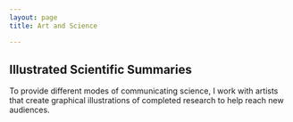 ```yaml
---
layout: page
title: Art and Science

---
```


## Illustrated Scientific Summaries
To provide different modes of communicating science, I work with artists that create graphical illustrations of completed research to help reach new audiences.


